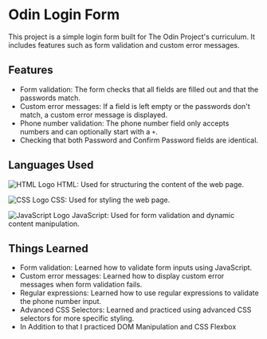# Odin Login Form

This project is a simple login form built for The Odin Project's curriculum. It includes features such as form validation and custom error messages.

## Features

- Form validation: The form checks that all fields are filled out and that the passwords match.
- Custom error messages: If a field is left empty or the passwords don't match, a custom error message is displayed.
- Phone number validation: The phone number field only accepts numbers and can optionally start with a `+`.
- Checking that both Password and Confirm Password fields are identical.

## Languages Used

![HTML Logo](https://url-to-html-logo.png)
HTML: Used for structuring the content of the web page.

![CSS Logo](https://url-to-css-logo.png)
CSS: Used for styling the web page.

![JavaScript Logo](https://url-to-js-logo.png)
JavaScript: Used for form validation and dynamic content manipulation.

## Things Learned

- Form validation: Learned how to validate form inputs using JavaScript.
- Custom error messages: Learned how to display custom error messages when form validation fails.
- Regular expressions: Learned how to use regular expressions to validate the phone number input.
- Advanced CSS Selectors: Learned and practiced using advanced CSS selectors for more specific styling.
- In Addition to that I practiced DOM Manipulation and CSS Flexbox